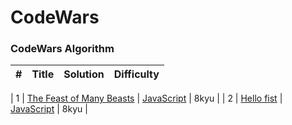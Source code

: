 # CodeWars

### CodeWars Algorithm

| #   | Title | Solution | Difficulty |
| --- | ----- | -------- | ---------- |

| 1 | [The Feast of Many Beasts](https://www.codewars.com/kata/5aa736a455f906981800360d/train/javascript) | [JavaScript](./8kyu/hardest/string/1.feast.js) | 8kyu |
| 2 | [Hello fist](https://www.codewars.com/kata/5aa736a455f906981800360d/train/javascript) | [JavaScript](./8kyu/hardest/string/1.feast.js) | 8kyu |
